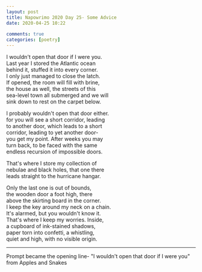 ```yaml
---  
layout: post  
title: Napowrimo 2020 Day 25- Some Advice  
date: 2020-04-25 10:22  
  
comments: true  
categories: [poetry]  
---  
```

I wouldn't open that door if I were you.  
Last year I stored the Atlantic ocean  
behind it, stuffed it into every corner.  
I only just managed to close the latch.  
If opened, the room will fill with brine,  
the house as well, the streets of this  
sea-level town all submerged and we will  
sink down to rest on the carpet below.  

I probably wouldn't open that door either.  
for you will see a short corridor, leading  
to another door, which leads to a short  
corridor, leading to yet another door-  
you get my point. After weeks you may  
turn back, to be faced with the same  
endless recursion of impossible doors.  

That's where I store my collection of  
nebulae and black holes, that one there  
leads straight to the hurricane hangar.  

Only the last one is out of bounds,  
the wooden door a foot high, there  
above the skirting board in the corner.  
I keep the key around my neck on a chain.  
It's alarmed, but you wouldn't know it.  
That's where I keep my worries. Inside,  
a cupboard of ink-stained shadows,  
paper torn into confetti, a whistling,  
quiet and high, with no visible origin.  

***  

Prompt became the opening line- "I wouldn't open that door if I were you" from Apples and Snakes  
